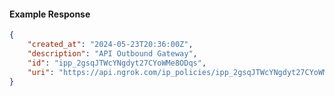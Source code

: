 <!-- Code generated for API Clients. DO NOT EDIT. -->

#### Example Response

```json
{
	"created_at": "2024-05-23T20:36:00Z",
	"description": "API Outbound Gateway",
	"id": "ipp_2gsqJTWcYNgdyt27CYoWMe8ODqs",
	"uri": "https://api.ngrok.com/ip_policies/ipp_2gsqJTWcYNgdyt27CYoWMe8ODqs"
}
```
